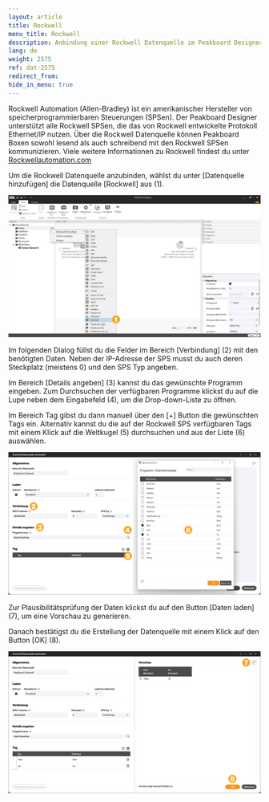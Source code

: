 ```yaml
---
layout: article
title: Rockwell
menu_title: Rockwell
description: Anbindung einer Rockwell Datenquelle im Peakboard Designer
lang: de
weight: 2575
ref: dat-2575
redirect_from:
hide_in_menu: true
---
```

Rockwell Automation (Allen-Bradley) ist ein amerikanischer Hersteller von speicherprogrammierbaren Steuerungen (SPSen).
Der Peakboard Designer unterstützt alle Rockwell SPSen, die das von Rockwell entwickelte Protokoll Ethernet/IP nutzen.
Über die Rockwell Datenquelle können Peakboard Boxen sowohl lesend als auch schreibend mit den Rockwell SPSen kommunizieren.
Viele weitere Informationen zu Rockwell findest du unter [Rockwellautomation.com](https://rockwellautomation.custhelp.com/)

Um die Rockwell Datenquelle anzubinden, wählst du unter [Datenquelle hinzufügen] die Datenquelle [Rockwell] aus (1).

![Rockwell Datenquelle hinzufügen](/assets/images/data-sources/rockwell/de_rockwell-add.png)

Im folgenden Dialog füllst du die Felder im Bereich [Verbindung] (2) mit den benötigten Daten. Neben der IP-Adresse der SPS musst du auch deren Steckplatz (meistens 0) und den SPS Typ angeben.

Im Bereich [Details angeben] (3) kannst du das gewünschte Programm eingeben.
Zum Durchsuchen der verfügbaren Programme klickst du auf die Lupe neben dem Eingabefeld (4), um die Drop-down-Liste zu öffnen.

Im Bereich Tag gibst du dann manuell über den [+] Button die gewünschten Tags ein.
Alternativ kannst du die auf der Rockwell SPS verfügbaren Tags mit einem Klick auf die Weltkugel (5) durchsuchen und aus der Liste (6) auswählen.

![Rockwell Datenquelle konfigurieren](/assets/images/data-sources/rockwell/de_rockwell-config-01.png)

Zur Plausibilitätsprüfung der Daten klickst du auf den Button [Daten laden] (7), um eine Vorschau zu generieren.

Danach bestätigst du die Erstellung der Datenquelle mit einem Klick auf den Button [OK] (8).

![Rockwell Datenquelle konfigurieren](/assets/images/data-sources/rockwell/de_rockwell-config-02.png)